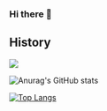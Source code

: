 ### Hi there 👋
## History

![](https://github-profile-summary-cards.vercel.app/api/cards/profile-details?username=HwaI12&theme=vue)

![Anurag's GitHub stats](https://github-readme-stats.vercel.app/api?username=HwaI12&show_icons=true&theme=transparent)

[![Top Langs](https://github-readme-stats.vercel.app/api/top-langs/?username=HwaI12&layout=compact&langs_count=6)](https://github.com/anuraghazra/github-readme-stats)

<!--
**HwaI12/HwaI12** is a ✨ _special_ ✨ repository because its `README.md` (this file) appears on your GitHub profile.

Here are some ideas to get you started:

- 🔭 I’m currently working on ...
- 🌱 I’m currently learning ...
- 👯 I’m looking to collaborate on ...
- 🤔 I’m looking for help with ...
- 💬 Ask me about ...
- 📫 How to reach me: ...
- 😄 Pronouns: ...
- ⚡ Fun fact: ...
-->
